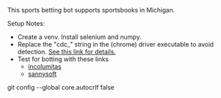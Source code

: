This sports betting bot supports sportsbooks in Michigan.

Setup Notes:
* Create a venv. Install selenium and numpy.
* Replace the "cdc_" string in the (chrome) driver executable to avoid detection. [See this link for details.](https://stackoverflow.com/questions/33225947/can-a-website-detect-when-you-are-using-selenium-with-chromedriver)
* Test for botting with these links
    * [incolumitas](https://bot.incolumitas.com/)
    * [sannysoft](https://bot.sannysoft.com/)

git config --global core.autocrlf false